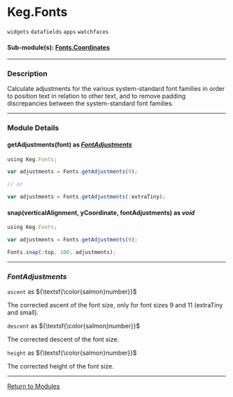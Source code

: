 # Keg.Fonts

`widgets` `datafields` `apps` `watchfaces`

#### Sub-module(s): [Fonts.Coordinates](FONTS.COORDINATES.md)

***

### Description

Calculate adjustments for the various system-standard font families in order to position text in relation to other text, and to remove padding discrepancies between the system-standard font families.

***

### Module Details

#### getAdjustments(font) as _[FontAdjustments](FONTS.md#fontadjustments)_

```js
using Keg.Fonts;

var adjustments = Fonts.getAdjustments(9);

// or

var adjustments = Fonts.getAdjustments(:extraTiny);
```

#### snap(verticalAlignment, yCoordinate, fontAdjustments) as _void_

```js
using Keg.Fonts;

var adjustments = Fonts.getAdjustments(9);

Fonts.snap(:top, 100, adjustments);
```

***

### _FontAdjustments_

`ascent` as ${\textsf{\color{salmon}number}}$

The corrected ascent of the font size, only for font sizes 9 and 11 (extraTiny and small).

`descent` as ${\textsf{\color{salmon}number}}$

The corrected descent of the font size.

`height` as ${\textsf{\color{salmon}number}}$

The corrected height of the font size.

***

[Return to Modules](../MODULES.md)
